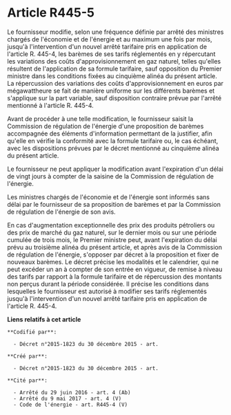 # Article R445-5

Le fournisseur modifie, selon une fréquence définie par arrêté des ministres chargés de l'économie et de l'énergie et au
maximum une fois par mois, jusqu'à l'intervention d'un nouvel arrêté tarifaire pris en application de l'article R. 445-4, les
barèmes de ses tarifs réglementés en y répercutant les variations des coûts d'approvisionnement en gaz naturel, telles
qu'elles résultent de l'application de sa formule tarifaire, sauf opposition du Premier ministre dans les conditions fixées
au cinquième alinéa du présent article. La répercussion des variations des coûts d'approvisionnement en euros par
mégawattheure se fait de manière uniforme sur les différents barèmes et s'applique sur la part variable, sauf disposition
contraire prévue par l'arrêté mentionné à l'article R. 445-4. 

Avant de procéder à une telle modification, le fournisseur saisit la Commission de régulation de l'énergie d'une proposition
de barèmes accompagnée des éléments d'information permettant de la justifier, afin qu'elle en vérifie la conformité avec la
formule tarifaire ou, le cas échéant, avec les dispositions prévues par le décret mentionné au cinquième alinéa du présent
article. 

Le fournisseur ne peut appliquer la modification avant l'expiration d'un délai de vingt jours à compter de la saisine de la
Commission de régulation de l'énergie. 

Les ministres chargés de l'économie et de l'énergie sont informés sans délai par le fournisseur de sa proposition de barèmes
et par la Commission de régulation de l'énergie de son avis. 

En cas d'augmentation exceptionnelle des prix des produits pétroliers ou des prix de marché du gaz naturel, sur le dernier
mois ou sur une période cumulée de trois mois, le Premier ministre peut, avant l'expiration du délai prévu au troisième
alinéa du présent article, et après avis de la Commission de régulation de l'énergie, s'opposer par décret à la proposition
et fixer de nouveaux barèmes. Le décret précise les modalités et le calendrier, qui ne peut excéder un an à compter de son
entrée en vigueur, de remise à niveau des tarifs par rapport à la formule tarifaire et de répercussion des montants non
perçus durant la période considérée. Il précise les conditions dans lesquelles le fournisseur est autorisé à modifier ses
tarifs réglementés jusqu'à l'intervention d'un nouvel arrêté tarifaire pris en application de l'article R. 445-4.

**Liens relatifs à cet article**

	**Codifié par**:

	  - Décret n°2015-1823 du 30 décembre 2015 - art.

	**Créé par**:

	  - Décret n°2015-1823 du 30 décembre 2015 - art.

	**Cité par**:

	  - Arrêté du 29 juin 2016 - art. 4 (Ab)
	  - Arrêté du 9 mai 2017 - art. 4 (V)
	  - Code de l'énergie - art. R445-4 (V)
